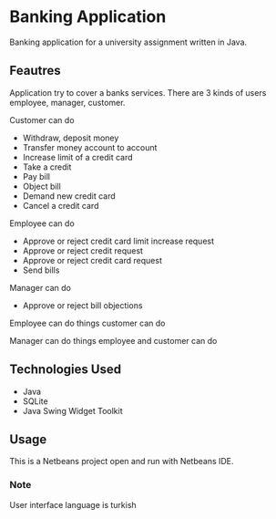 # Banking Application
Banking application for a university assignment written in Java.

## Feautres
Application try to cover a banks services. There are 3 kinds of users employee, manager, customer.

Customer can do
  - Withdraw, deposit money
  - Transfer money account to account
  - Increase limit of a credit card
  - Take a credit
  - Pay bill
  - Object bill
  - Demand new credit card
  - Cancel a credit card
  
Employee can do
- Approve or reject credit card limit increase request
- Approve or reject credit request
- Approve or reject credit card request
- Send bills

Manager can do
- Approve or reject bill objections

Employee can do things customer can do

Manager can do things employee and customer can do
  
## Technologies Used
- Java
- SQLite
- Java Swing Widget Toolkit

## Usage
This is a Netbeans project open and run with Netbeans IDE.

### Note
User interface language is turkish

